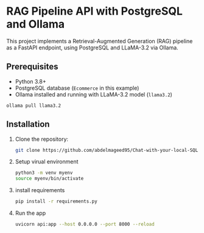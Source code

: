 # RAG Pipeline API with PostgreSQL and Ollama

This project implements a Retrieval-Augmented Generation (RAG) pipeline as a FastAPI endpoint, using PostgreSQL and LLaMA-3.2 via Ollama.

## Prerequisites
- Python 3.8+
- PostgreSQL database (`Ecommerce` in this example)
- Ollama installed and running with LLaMA-3.2 model (`llama3.2`)

`ollama pull llama3.2`



## Installation
1. Clone the repository:
   ```bash
   git clone https://github.com/abdelmageed95/Chat-with-your-local-SQL-database-
2. Setup virual environment
   ```bash
   python3 -m venv myenv
   source myenv/bin/activate
3. install requirements
   ```bash
   pip install -r requirements.py
4. Run the app
   ```bash
   uvicorn api:app --host 0.0.0.0 --port 8000 --reload